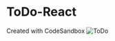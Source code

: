 # ToDo-React
Created with CodeSandbox
<img src="https://img.freepik.com/free-vector/cute-unicorn-waving-hand-skateboard-cartoon-vector-icon-illustration-animal-sport-icon-isolated_138676-5412.jpg?t=st=1658608217~exp=1658608817~hmac=5aae8ffeb4d1595ba6190f8249aa82da3d72564f5c22ed0906a24acc3a7a204b&w=740" alt="ToDo">
